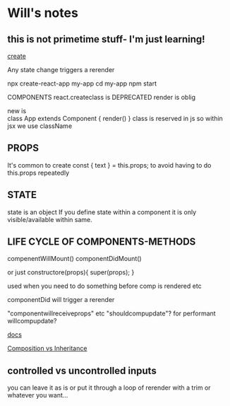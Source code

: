 # Will's notes

## this is not primetime stuff- I'm just learning!

[create](https://github.com/facebook/create-react-app)

Any state change triggers a rerender


npx create-react-app my-app
cd my-app
npm start

COMPONENTS
react.createclass is DEPRECATED
render is oblig


new is  
class App extends Component {
render()
}
class is reserved in js so within jsx we use className

## PROPS
It's common to create
const { text } = this.props;
to avoid having to do this.props repeatedly

## STATE 
state is an object
If you define state within a component it is only visible/available within same.

## LIFE CYCLE OF COMPONENTS-METHODS
compenentWillMount()
componentDidMount()

or just
constructore(props){
    super(props);
}

used when you need to do something before comp is rendered etc

componentDid will trigger a rerender

"componentwillreceiveprops" etc
"shouldcompupdate"?  for performant
willcompupdate?

[docs](https://reactjs.org/docs/react-component.html#shouldcomponentupdate)

 [Composition vs Inheritance](https://reactjs.org/docs/composition-vs-inheritance.html)

## controlled vs uncontrolled inputs

you can leave it as is or put it through a loop of rerender with a trim or whatever you want...